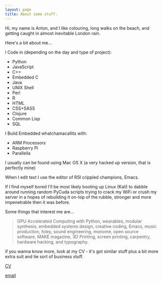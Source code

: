 ```yaml
---
layout: page
title: About some stuff.
---
```


Hi, my name is Anton, and I like colouring, long walks on the beach,
and getting caught in almost inevitable London rain.

Here's a bit about me...

I Code in (depending on the day and type of project):

- Python
- JavaScript
- C++
- Embedded C
- Java
- UNIX Shell
- Perl
- R
- HTML
- CSS+SASS
- Clojure
- Common Lisp
- SQL

I Build Embedded whatchamacallits with:

- ARM Processors
- Raspberry Pi
- Parallella

I usually can be found using Mac OS X (a very hacked up version, that
is perfectly mine)

<div class="message">
When I edit text I use the editor of RSI crippled champions, Emacs.
</div>

If I find myself bored I'll be most likely booting up Linux (Kali) to
dabble around running random PyCuda scripts trying to crack my WiFi or
crush my server in a hopes of rebuilding it on-top of the rubble, stronger and more impenetrable then it was before.

Some things that interest me are...

> GPU Accelerated Computing with Python, wearables, modular synthesis,
> embedded systems design, creative coding, Emacs, music production,
> foley, sound engineering, monome, open source software, MAKE magazine,
> 3D Printing, screen printing, carpentry, hardware hacking, and typography.

if you wanna know more, look at my CV - it's got similar stuff plus a
bit more extra suit and tie sort of business stuff.

[CV](/assets/images/AntonColor.pdf)

[email](mailto:ype@env.sh)
